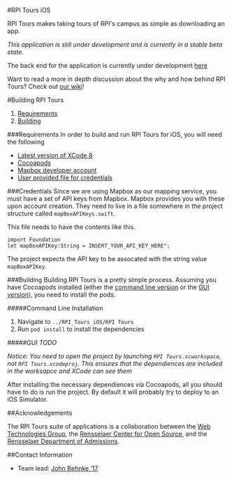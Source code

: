 #RPI Tours iOS

RPI Tours makes taking tours of RPI's campus as simple as downloading an app.

*This application is still under development and is currently in a stable beta state.*

The back end for the application is currently under development [here](https://github.com/kelleyb/RPI-Tours-Backend)

Want to read a more in depth discussion about the why and how behind RPI Tours? Check out [our wiki]()!
	
#Building RPI Tours
1. [Requirements](#Requirements)
2. [Building](#Building)


###Requirements
In order to build and run RPI Tours for iOS, you will need the following

* [Latest version of XCode 8](https://developer.apple.com/xcode/)
* [Cocoapods](https://cocoapods.org)
* [Mapbox developer account](https://www.mapbox.com)
* [User provided file for credentials](#Credentials)

###Credentials
Since we are using Mapbox as our mapping service, you must have a set of API keys from Mapbox. Mapbox provides you with these upon account creation. They need to live in a file somewhere in the project structure called `mapBoxAPIKeys.swift`.

This file needs to have the contents like this.

    import Foundation
    let mapBoxAPIKey:String = INSERT_YOUR_API_KEY_HERE";
The project expects the API key to be assocated with the string value `mapBoxAPIKey`.

###Building
Building RPI Tours is a pretty simple process. Assuming you have Cocoapods installed (either the [command line version](#Command-Line-Installation) or the [GUI version](#GUI)), you need to install the pods.

#####Command Line Installation
1. Navigate to `../RPI_Tours_iOS/RPI Tours` 
2. Run `pod install` to install the dependencies

#####GUI
*TODO*

*Notice: You need to open the project by launching `RPI Tours.xcworkspace`, not `RPI Tours.xcodeproj`. This ensures that the dependiences are included in the worksapce and XCode can see them*

After installing the necessary dependiences via Cocoapods, all you should have to do is run the project. By default it will probably try to deploy to an iOS Simulator.


##Acknowledgements

The RPI Tours suite of applications is a collaboration between the [Web Technologies Group](http://www.rpiwtg.com/), the [Rensselaer Center for Open Source](http://rcos.io/), and the [Rensselaer Department of Admissions](http://admissions.rpi.edu/).

##Contact Information

* Team lead: [John Behnke ’17](behnkj@rpi.edu)

